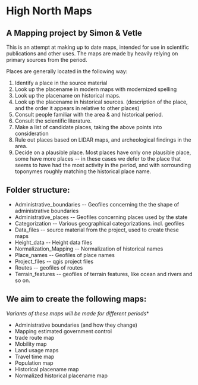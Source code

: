 # High North Maps

## A Mapping project by Simon & Vetle

This is an attempt at making up to date maps, intended for use in scientific publications and other uses. The maps are made by heavily relying on primary sources from the period. 

Places are generally located in the following way:
1. Identify a place in the source material
2. Look up the placename in modern maps with modernized spelling
3. Look up the placename on historical maps.
4. Look up the placename in historical sources. (description of the place, and the order it appears in relative to other places)
5. Consult people familiar with the area & and historical period.
6. Consult the scientific literature.
7. Make a list of candidate places, taking the above points into consideration
8. Rule out places based on LIDAR maps, and archeological findings in the area.
9. Decide on a plausible place. Most places have only one plausible place, some have more places -- in these cases we defer to the place that seems to have had the most activity in the period, and with sorrounding toponymes roughly matching the historical place name. 

## Folder structure:

- Administrative_boundaries -- Geofiles concerning the the shape of administrative boundaries
- Administrative_places -- Geofiles concerning places used by the state
- Categorization -- Various geographical categorizations. incl. geofiles
- Data_files -- source material from the project, used to create these maps
- Height_data -- Height data files 
- Normalization_Mapping -- Normalization of historical names 
- Place_names -- Geofiles of place names
- Project_files -- qgis project files
- Routes -- geofiles of routes
- Terrain_features -- geofiles of terrain features, like ocean and rivers and so on. 

## We aim to create the following maps: 

*Variants of these maps will be made for different periods**

- Administrative boundaries (and how they change)
- Mapping estimated government control
- trade route map
- Mobility map
- Land usage maps
- Travel time map
- Population map 
- Historical placename map
- Normalized historical placename map 
